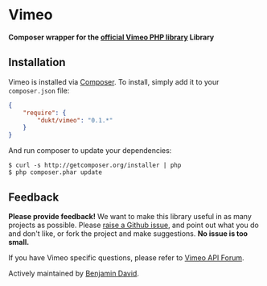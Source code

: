 # Vimeo

**Composer wrapper for the [official Vimeo PHP library](https://github.com/vimeo/vimeo-php-lib) Library**

## Installation

Vimeo is installed via [Composer](http://getcomposer.org/). To install, simply add it
to your `composer.json` file:

```json
{
    "require": {
        "dukt/vimeo": "0.1.*"
    }
}
```

And run composer to update your dependencies:

    $ curl -s http://getcomposer.org/installer | php
    $ php composer.phar update

## Feedback

**Please provide feedback!** We want to make this library useful in as many projects as possible.
Please [raise a Github issue](https://github.com/dukt/vimeo/issues), and point out what you do and don't like, or fork the project and make
suggestions. **No issue is too small.**

If you have Vimeo specific questions, please refer to [Vimeo API Forum](https://vimeo.com/forums/api).

Actively maintained by [Benjamin David](https://github.com/benjamindavid).